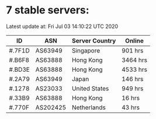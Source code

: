 # 7 stable servers:

Latest update at: Fri Jul 03 14:10:22 UTC 2020

| ID | ASN | Server Country | Online |
| -- | --- | -------------- | ------ |
| #.7F1D | AS63949 | Singapore | 901 hrs |
| #.B6F8 | AS63888 | Hong Kong | 3464 hrs |
| #.BD3E | AS63888 | Hong Kong | 4533 hrs |
| #.2A79 | AS63949 | Japan | 146 hrs |
| #.1278 | AS23033 | United States | 949 hrs |
| #.33B9 | AS63888 | Hong Kong | 16 hrs |
| #.770F | AS202425 | Netherlands | 43 hrs |

